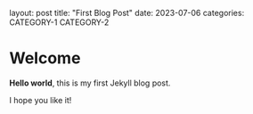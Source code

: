 layout: post
title: "First Blog Post"
date: 2023-07-06
categories: CATEGORY-1 CATEGORY-2

# Welcome

**Hello world**, this is my first Jekyll blog post.

I hope you like it!
